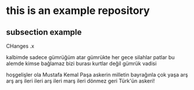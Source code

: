 # this is an example repository

## subsection example

CHanges .x
 
kalbimde sadece gümrüğüm atar 
gümrükte her gece silahlar patlar
bu alemde kimse bağlamaz bizi
burası kurtlar değil gümrük vadisi

hoşgelişler ola Mustafa Kemal Paşa
askerin milletin bayrağınla çok yaşa
arş arş arş ileri ileri arş ileri marş ileri
dönmez geri Türk'ün askeri!


